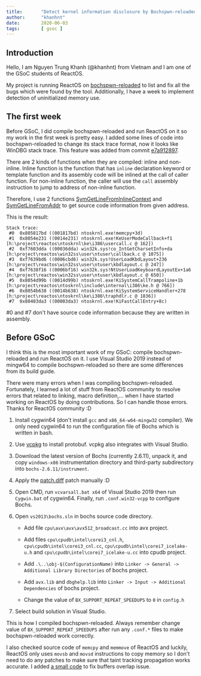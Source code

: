 ```yaml
---
title:       "Detect kernel information disclosure by Bochspwn-reloaded - GSoC 2020 - First week"
author:      "khanhnt"
date:        2020-06-03
tags:        [ gsoc ]
---
```


## Introduction

Hello, I am Nguyen Trung Khanh (@khanhnt) from Vietnam and I am one of the GSoC students of ReactOS.

My project is running ReactOS on [bochspwn-reloaded](https://github.com/googleprojectzero/bochspwn-reloaded) to list and fix all the bugs which were found by the tool. Additionally, I have a week to implement detection of uninitialized memory use.

## The first week

Before GSoC, I did compile bochspwn-reloaded and run ReactOS on it so my work in the first week is pretty easy. I added some lines of code into bochspwn-reloaded to change its stack trace format, now it looks like WinDBG stack trace. This feature was added from commit [e7a912897](https://github.com/reactos/bochspwn-reloaded/commit/e7a912897aeffaa70e0bf1fd2bf590a4f65594dc).

There are 2 kinds of functions when they are compiled: inline and non-inline. Inline function is the function that has `inline` declaration keyword or template function and its assembly code will be inlined at the call of caller function. For non-inline function, the caller will use the `call` assembly instruction to jump to address of non-inline function.

Therefore, I use 2 functions [SymGetLineFromInlineContext](https://docs.microsoft.com/en-us/windows/win32/api/dbghelp/nf-dbghelp-symgetlinefrominlinecontext) and [SymGetLineFromAddr](https://docs.microsoft.com/en-us/windows/win32/api/dbghelp/nf-dbghelp-symgetlinefromaddr) to get source code information from given address.

This is the result:

```
Stack trace:
 #0  0x805817bd ((001817bd) ntoskrnl.exe!memcpy+3d)
 #1  0x8054e231 ((0014e231) ntoskrnl.exe!KeUserModeCallback+f1 [h:\project\reactos\ntoskrnl\ke\i386\usercall.c @ 162])
 #2  0xf7603dda ((00036dda) win32k.sys!co_IntGetCharsetInfo+da [h:\project\reactos\win32ss\user\ntuser\callback.c @ 1075])
 #3  0xf7639bd6 ((0006cbd6) win32k.sys!UserLoadKbdLayout+236 [h:\project\reactos\win32ss\user\ntuser\kbdlayout.c @ 247])
 #4  0xf7638f16 ((0006bf16) win32k.sys!NtUserLoadKeyboardLayoutEx+1a6 [h:\project\reactos\win32ss\user\ntuser\kbdlayout.c @ 650])
 #5  0x8054d99b ((0014d99b) ntoskrnl.exe!KiSystemCallTrampoline+1b [h:\project\reactos\ntoskrnl\include\internal\i386\ke.h @ 766])
 #6  0x8054b638 ((0014b638) ntoskrnl.exe!KiSystemServiceHandler+278 [h:\project\reactos\ntoskrnl\ke\i386\traphdlr.c @ 1836])
 #7  0x80403da3 ((00003da3) ntoskrnl.exe!KiFastCallEntry+8c)
 ```

 #0 and #7 don't have source code information because they are written in assembly.

## Before GSoC

I think this is the most important work of my GSoC: compile bochspwn-reloaded and run ReactOS on it. I use Visual Studio 2019 instead of mingw64 to compile bochspwn-reloaded so there are some differences from its build guide.

There were many errors when I was compiling bochspwn-reloaded. Fortunately, I learned a lot of stuff from ReactOS community to resolve errors that related to linking, macro definition,... when I have started working on ReactOS by doing contributions. So I can handle those errors. Thanks for ReactOS community :D

1. Install cygwin64 (don't install `gcc` and `x86_64-w64-mingw32` compiler). We only need cygwin64 to run the configuration file of Bochs which is written in bash.

2. Use [vcpkg](https://github.com/microsoft/vcpkg) to install protobuf. vcpkg also integrates with Visual Studio.

3. Download the latest version of Bochs (currently 2.6.11), unpack it, and copy `windows-x86` instrumentation directory and third-party subdirectory into `bochs-2.6.11/instrument`.

4. Apply the [patch.diff](https://gist.github.com/khanhnt2/823d0884066e1f4edcbaa37f1a4440bf) patch manually :D

5. Open CMD, run `vcvarsall.bat x64` of Visual Studio 2019 then run `Cygwin.bat` of cygwin64. Finally, run `.conf.win32-vcpp` to configure Bochs.

6. Open `vs2013\bochs.sln` in bochs source code directory.

    - Add file `cpu\avx\avx\avx512_broadcast.cc` into avx project.

    - Add files `cpu\cpudb\intel\corei3_cnl.h`, `cpu\cpudb\intel\corei3_cnl.cc`, `cpu\cpudb\intel\corei7_icelake-u.h` and `cpu\cpudb\intel\corei7_icelake-u.cc` into cpudb project.

    - Add `.\..\obj-$(ConfigurationName)` into `Linker -> General -> Additional Library Directories` of bochs project.

    - Add `avx.lib` and `dbghelp.lib` into `Linker -> Input -> Additional Dependencies` of bochs project.

    - Change the value of `BX_SUPPORT_REPEAT_SPEEDUPS` to `0` in `config.h`
7. Select build solution in Visual Studio.

This is how I compiled bochspwn-reloaded. Always remember change value of `BX_SUPPORT_REPEAT_SPEEDUPS` after run any `.conf.*` files to make bochspwn-reloaded work correctly.

I also checked source code of `memcpy` and `memmove` of ReactOS and luckily, ReactOS only uses `movsb` and `movsd` instructions to copy memory so I don't need to do any patches to make sure that taint tracking propagation works accurate. I added [a small code](https://github.com/reactos/bochspwn-reloaded/blob/master/instrumentation/windows-x86/instrument.cc#L416) to fix buffers overlap issue.
